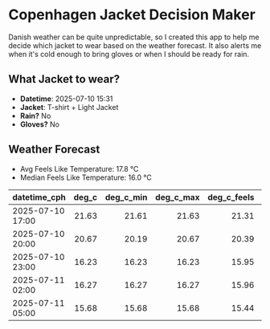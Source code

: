
# Copenhagen Jacket Decision Maker

Danish weather can be quite unpredictable, so I created this app to help me decide which jacket to wear based on the weather forecast. 
It also alerts me when it's cold enough to bring gloves or when I should be ready for rain.

## What Jacket to wear?

- **Datetime**: 2025-07-10 15:31
- **Jacket**: T-shirt + Light Jacket
- **Rain?** No
- **Gloves?** No

## Weather Forecast
- Avg Feels Like Temperature: 17.8 °C
- Median Feels Like Temperature: 16.0 °C

| datetime_cph     |   deg_c |   deg_c_min |   deg_c_max |   deg_c_feels | weather   | wind   | rain   |
|:-----------------|--------:|------------:|------------:|--------------:|:----------|:-------|:-------|
| 2025-07-10 17:00 |   21.63 |       21.61 |       21.63 |         21.31 | Clouds    | Low    | None   |
| 2025-07-10 20:00 |   20.67 |       20.19 |       20.67 |         20.39 | Clouds    | Low    | None   |
| 2025-07-10 23:00 |   16.23 |       16.23 |       16.23 |         15.95 | Clear     | Low    | None   |
| 2025-07-11 02:00 |   16.27 |       16.27 |       16.27 |         15.96 | Clouds    | Low    | None   |
| 2025-07-11 05:00 |   15.68 |       15.68 |       15.68 |         15.44 | Clouds    | High   | None   |
        